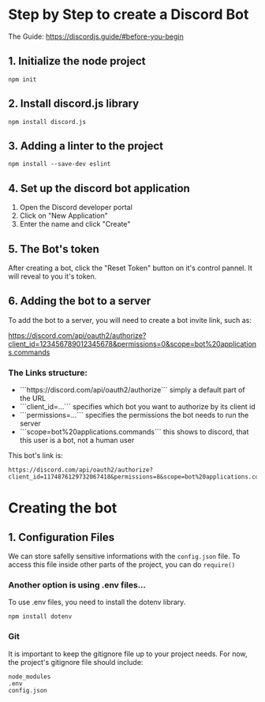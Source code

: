 # Step by Step to create a Discord Bot
The Guide: https://discordjs.guide/#before-you-begin

## 1. Initialize the node project
```
npm init
```

## 2. Install discord.js library
```
npm install discord.js
```

## 3. Adding a linter to the project
```
npm install --save-dev eslint
```

## 4. Set up the discord bot application
<ol>
    <li>Open the Discord developer portal</li>
    <li>Click on "New Application"</li>
    <li>Enter the name and click "Create"</li>
</ol>

## 5. The Bot's token
After creating a bot, click the "Reset Token" button on it's control pannel. It will reveal to you it's token.

## 6. Adding the bot to a server
To add the bot to a server, you will need to create a bot invite link, such as:

https://discord.com/api/oauth2/authorize?client_id=123456789012345678&permissions=0&scope=bot%20applications.commands

### The Links structure:
<ul>
    <li>```https://discord.com/api/oauth2/authorize``` simply a default part of the URL</li>
    <li>```client_id=...``` specifies which bot you want to authorize by its client id</li>
    <li>```permissions=...``` specifies the permissions the bot needs to run the server</li>
    <li>```scope=bot%20applications.commands``` this shows to discord, that this user is a bot, not a human user</li>
</ul>

This bot's link is:
```
https://discord.com/api/oauth2/authorize?client_id=1174876129732067418&permissions=8&scope=bot%20applications.commands
```

# Creating the bot

## 1. Configuration Files
We can store safelly sensitive informations with the ```config.json``` file.
To access this file inside other parts of the project, you can do ```require()```

### Another option is using .env files...
To use .env files, you need to install the dotenv library. 
```
npm install dotenv
```

### Git
It is important to keep the gitignore file up to your project needs.
For now, the project's gitignore file should include:
```
node_modules
.env
config.json
```
